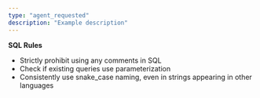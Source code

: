 ```yaml
---
type: "agent_requested"
description: "Example description"
---
```

**SQL Rules**

- Strictly prohibit using any comments in SQL
- Check if existing queries use parameterization
- Consistently use snake_case naming, even in strings appearing in other languages
